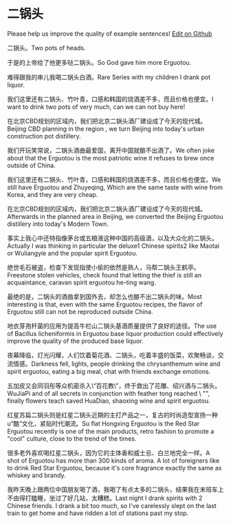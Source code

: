 # 二锅头

Please help us improve the quality of example sentences! [Edit on Github](https://github.com/jiyushe/jiyu-example-sentence-source/blob/main/chinese/erguotou.md)

<p><span class="chinese">二锅头。</span><span class="english">Two pots of heads.</span></p>

<p><span class="chinese">于是的上帝给了他更多哒二锅头。</span><span class="english">So God gave him more Erguotou.</span></p>

<p><span class="chinese">难得跟我的串儿我喝二锅头白酒。</span><span class="english">Rare Series with my children I drank pot liquor.</span></p>

<p><span class="chinese">我们这里还有二锅头、竹叶青，口感和韩国的烧酒差不多，而且价格也便宜。</span><span class="english">I want to drink two pots of very much, can we can not buy here!</span></p>

<p><span class="chinese">在北京CBD规划的区域内，我们把北京二锅头酒厂建设成了今天的现代城。</span><span class="english">Beijing CBD planning in the region , we turn Beijing into today's urban construction pot distillery.</span></p>

<p><span class="chinese">我们开玩笑常说，二锅头酒曲最爱国，离开中国就酿不出酒了。</span><span class="english">We often joke about that the Erguotou is the most patriotic wine it refuses to brew once outside of China.</span></p>

<p><span class="chinese">我们这里还有二锅头、竹叶青，口感和韩国的烧酒差不多，而且价格也便宜。</span><span class="english">We still have Erguotou and Zhuyeqing, Which are the same taste with wine from Korea, and they are very cheap.</span></p>

<p><span class="chinese">在北京CBD规划的区域内，我们把北京二锅头酒厂建设成了今天的现代城。</span><span class="english">Afterwards in the planned area in Beijing, we converted the Beijing Erguotou distillery into today's Modern Town.</span></p>

<p><span class="chinese">事实上我心中还特指像茅台或五粮液这种中国的高级酒，以及大众化的二锅头。</span><span class="english">Actually I was thinking in particular the deluxe1 Chinese spirits2 like Maotai or Wuliangyie and the popular spirit Erguotou.</span></p>

<p><span class="chinese">绝世毛石被盗，检查下发现指使小偷的依然是熟人，马帮二锅头王鹤亭。</span><span class="english">Freestone stolen vehicles, check found that letting the thief is still an acquaintance, caravan spirit erguotou he-ting wang.</span></p>

<p><span class="chinese">最绝的是，二锅头的酒曲拿到国外去，却怎么也酿不出二锅头的味。</span><span class="english">Most interesting is that, even with the same Erguotou recipes, the flavor of Erguotou still can not be reproduced outside China.</span></p>

<p><span class="chinese">地衣芽孢杆菌的应用为提高牛栏山二锅头基酒质量提供了良好的途径。</span><span class="english">The use of Bacillus licheniformis in Erguotou base liquor production could effectively improve the quality of the produced base liquor.</span></p>

<p><span class="chinese">夜幕降临，灯光闪耀，人们饮着菊花酒、二锅头，吃着丰盛的饭菜，欢聚畅谈，交流情感。</span><span class="english">Darkness fell, lights, people drinking the chrysanthemum wine and spirit erguotou, eating a big meal, chat with friends exchange emotions.</span></p>

<p><span class="chinese">五加皮又会同羽彤等众机密杀入\“百花教\”，终于救出了花雕、绍兴酒与二锅头。</span><span class="english">WuJiaPi and of all secrets in conjunction with feather tong reached \ "", finally flowers teach saved HuaDiao, shaoxing wine and spirit erguotou.</span></p>

<p><span class="chinese">红星苏扁二锅头则是红星二锅头近期的主打产品之一，复古的时尚造型宣扬一种u“酷”文化，紧贴时代潮流。</span><span class="english">Su flat Hongxing Erguotou is the Red Star Erguotou recently is one of the main products, retro fashion to promote a "cool" culture, close to the trend of the times.</span></p>

<p><span class="chinese">很多老外喜欢喝红星二锅头，因为它的主体香和威士忌、白兰地完全一样。</span><span class="english">A shot of Erguotou has more than 300 kinds of aroma. A lot of foreigners like to drink Red Star Erguotou, because it's core fragrance exactly the same as whiskey and brandy.</span></p>

<p><span class="chinese">我昨天晚上跟两位中国朋友喝了酒，我喝了有点太多的二锅头，结果我在末班车上不由得打瞌睡，坐过了好几站，太糟糕。</span><span class="english">Last night I drank spirits with 2 Chinese friends. I drank a bit too much, so I've carelessly slept on the last train to get home and have ridden a lot of stations past my stop.</span></p>

